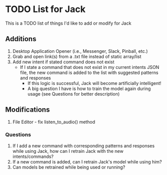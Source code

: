 # TODO List for Jack
This is a TODO list of things I'd like to add or modify for Jack

## Additions
1. Desktop Application Opener (i.e., Messenger, Slack, Pinball, etc.)
2. Grab and open link(s) from a .txt file instead of static array/list
3. Add new intent if stated command does not exist
    * If I state a command that does not exist in my current intents JSON file, the new command is added to the list with suggested patterns and responses
        * If this logic is successful, Jack will become artificially intelligent!
        * A big question I have is how to train the model again during usage (see Questions for better description)

## Modifications
1. File Editor - fix listen_to_audio() method

### Questions
1. If I add a new command with corresponding patterns and responses while using Jack, how can I retrain Jack with the new intents/commands?
2. If a new command is added, can I retrain Jack's model while using him?
3. Can models be retrained while being used or running?